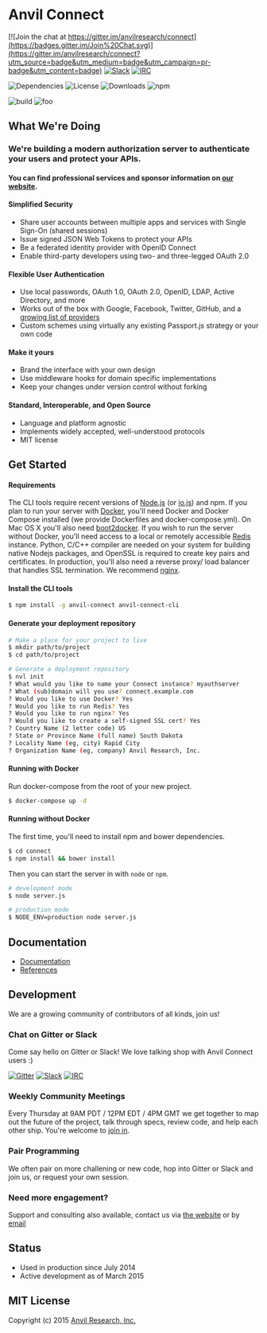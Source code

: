 # Anvil Connect

[![Join the chat at https://gitter.im/anvilresearch/connect](https://badges.gitter.im/Join%20Chat.svg)](https://gitter.im/anvilresearch/connect?utm_source=badge&utm_medium=badge&utm_campaign=pr-badge&utm_content=badge) [![Slack](http://slackin.anvil.io/badge.svg)](http://slackin.anvil.io/)
[![IRC](https://img.shields.io/badge/Slack-IRC-green.svg)](https://anvilresearch.slack.com/account/gateways)

![Dependencies](https://img.shields.io/david/anvilresearch/connect.svg) ![License](https://img.shields.io/github/license/anvilresearch/connect.svg) ![Downloads](https://img.shields.io/npm/dm/anvil-connect.svg)
![npm](https://img.shields.io/npm/v/anvil-connect.svg)

![build](https://img.shields.io/shippable/55f995921895ca447415d057/shippable.svg)
![foo](https://api.shippable.com/projects/55f995921895ca447415d057/badge/shippable)


## What We're Doing
### We're building a modern authorization server to authenticate your users and protect your APIs.

#### You can find professional services and sponsor information on [our website](http://anvil.io).

#### Simplified Security
- Share user accounts between multiple apps and services with Single Sign-On (shared sessions)
- Issue signed JSON Web Tokens to protect your APIs
- Be a federated identity provider with OpenID Connect
- Enable third-party developers using two- and three-legged OAuth 2.0

#### Flexible User Authentication
- Use local passwords, OAuth 1.0, OAuth 2.0, OpenID, LDAP, Active Directory, and more
- Works out of the box with Google, Facebook, Twitter, GitHub, and a [growing list of providers](https://github.com/christiansmith/anvil-connect/tree/master/providers)
- Custom schemes using virtually any existing Passport.js strategy or your own code

#### Make it yours
- Brand the interface with your own design
- Use middleware hooks for domain specific implementations
- Keep your changes under version control without forking

#### Standard, Interoperable, and Open Source
- Language and platform agnostic
- Implements widely accepted, well-understood protocols
- MIT license



## Get Started

#### Requirements

The CLI tools require recent versions of [Node.js](https://nodejs.org/) (or
[io.js](https://iojs.org/en/index.html)) and npm. If you plan to run your
server with [Docker](https://www.docker.com/), you'll need Docker and Docker
Compose installed (we provide Dockerfiles and docker-compose.yml). On Mac OS X
you'll also need [boot2docker](http://boot2docker.io/). If you wish to run the
server without Docker, you'll need access to a local or remotely accessible
[Redis](http://redis.io/) instance. Python, C/C++ compiler are needed on your
system for building native Nodejs packages, and OpenSSL is required to create
key pairs and certificates. In production, you'll also need a reverse proxy/
load balancer that handles SSL termination. We recommend [nginx](http://nginx.org/).

#### Install the CLI tools

```bash
$ npm install -g anvil-connect anvil-connect-cli
```


#### Generate your deployment repository

```bash
# Make a place for your project to live
$ mkdir path/to/project
$ cd path/to/project

# Generate a deployment repository
$ nvl init
? What would you like to name your Connect instance? myauthserver
? What (sub)domain will you use? connect.example.com
? Would you like to use Docker? Yes
? Would you like to run Redis? Yes
? Would you like to run nginx? Yes
? Would you like to create a self-signed SSL cert? Yes
? Country Name (2 letter code) US
? State or Province Name (full name) South Dakota
? Locality Name (eg, city) Rapid City
? Organization Name (eg, company) Anvil Research, Inc.
```

#### Running with Docker

Run docker-compose from the root of your new project.

```bash
$ docker-compose up -d
```

#### Running without Docker

The first time, you'll need to install npm and bower dependencies.

```bash
$ cd connect
$ npm install && bower install
```

Then you can start the server in with `node` or `npm`.

```bash
# development mode
$ node server.js

# production mode
$ NODE_ENV=production node server.js
```

## Documentation

* [Documentation](https://github.com/anvilresearch/connect-docs)
* [References](https://github.com/anvilresearch/connect/wiki/References)


## Development

We are a growing community of contributors of all kinds, join us!

### Chat on Gitter or Slack

Come say hello on Gitter or Slack! We love talking shop with Anvil Connect users :)

[![Gitter](https://badges.gitter.im/anvilresearch/connect.svg)](https://gitter.im/anvilresearch/connect) [![Slack](http://slackin.anvil.io/badge.svg)](http://slackin.anvil.io/)
[![IRC](https://img.shields.io/badge/Slack-IRC-green.svg)](https://anvilresearch.slack.com/account/gateways)

### Weekly Community Meetings

Every Thursday at 9AM PDT / 12PM EDT / 4PM GMT we get together to map out the future of the project, talk through specs, review code, and help each other ship. You're welcome to [join in](https://github.com/anvilresearch/connect/wiki/Weekly-Community-Hangouts-and-Meeting-Notes).

### Pair Programming

We often pair on more challening or new code, hop into Gitter or Slack and join us, or request your own session.

### Need more engagement?

Support and consulting also available, contact us via [the website](http://anvil.io) or by [email](mailto:contact@anvil.io)


## Status

- Used in production since July 2014
- Active development as of March 2015


## MIT License

Copyright (c) 2015 [Anvil Research, Inc.](http://anvil.io)
